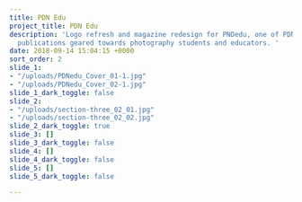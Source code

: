 ```yaml
---
title: PDN Edu
project_title: PDN Edu
description: 'Logo refresh and magazine redesign for PNDedu, one of PDN''s supplementary
  publications geared towards photography students and educators. '
date: 2018-09-14 15:04:15 +0000
sort_order: 2
slide_1:
- "/uploads/PDNedu_Cover_01-1.jpg"
- "/uploads/PDNedu_Cover_02-1.jpg"
slide_1_dark_toggle: false
slide_2:
- "/uploads/section-three_02_01.jpg"
- "/uploads/section-three_02_02.jpg"
slide_2_dark_toggle: true
slide_3: []
slide_3_dark_toggle: false
slide_4: []
slide_4_dark_toggle: false
slide_5: []
slide_5_dark_toggle: false

---
```

